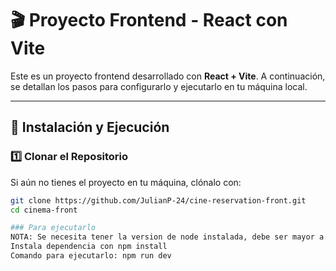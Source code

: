 # 🎬 Proyecto Frontend - React con Vite

Este es un proyecto frontend desarrollado con **React + Vite**. A continuación, se detallan los pasos para configurarlo y ejecutarlo en tu máquina local.

---

## 🚀 Instalación y Ejecución

### 1️⃣ **Clonar el Repositorio**
Si aún no tienes el proyecto en tu máquina, clónalo con:

```sh
git clone https://github.com/JulianP-24/cine-reservation-front.git
cd cinema-front

### Para ejecutarlo
NOTA: Se necesita tener la version de node instalada, debe ser mayor a la version 16
Instala dependencia con npm install
Comando para ejecutarlo: npm run dev


